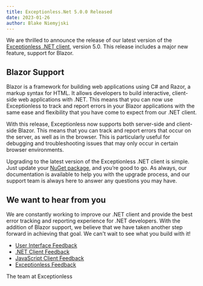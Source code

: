 ```yaml
---
title: Exceptionless.Net 5.0.0 Released
date: 2023-01-26
author: Blake Niemyjski
---
```


We are thrilled to announce the release of our latest version of the [Exceptionless .NET client](https://github.com/exceptionless/Exceptionless.Net), version 5.0. This release includes a major new feature, support for Blazor.

## Blazor Support

Blazor is a framework for building web applications using C# and Razor, a markup syntax for HTML. It allows developers to build interactive, client-side web applications with .NET. This means that you can now use Exceptionless to track and report errors in your Blazor applications with the same ease and flexibility that you have come to expect from our .NET client.

With this release, Exceptionless now supports both server-side and client-side Blazor. This means that you can track and report errors that occur on the server, as well as in the browser. This is particularly useful for debugging and troubleshooting issues that may only occur in certain browser environments.

Upgrading to the latest version of the Exceptionless .NET client is simple. Just update your [NuGet package](https://www.nuget.org/packages/Exceptionless/), and you’re good to go. As always, our documentation is available to help you with the upgrade process, and our support team is always here to answer any questions you may have.

## We want to hear from you

We are constantly working to improve our .NET client and provide the best error tracking and reporting experience for .NET developers. With the addition of Blazor support, we believe that we have taken another step forward in achieving that goal. We can't wait to see what you build with it!

* [User Interface Feedback](https://github.com/exceptionless/Exceptionless.UI/issues/new)
* [.NET Client Feedback](https://github.com/exceptionless/Exceptionless.Net/issues/new)
* [JavaScript Client Feedback](https://github.com/exceptionless/Exceptionless.JavaScript/issues/new)
* [Exceptionless Feedback](https://github.com/exceptionless/exceptionless/issues/new)

The team at Exceptionless
